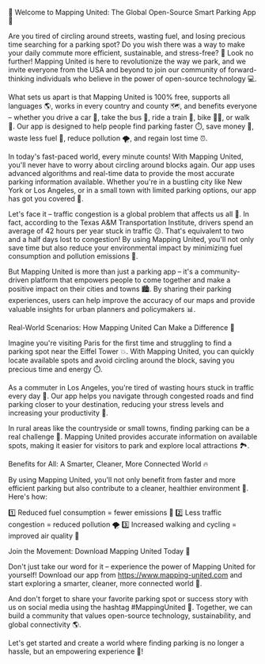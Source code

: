 🌟 Welcome to Mapping United: The Global Open-Source Smart Parking App 🌟

Are you tired of circling around streets, wasting fuel, and losing precious time searching for a parking spot? Do you wish there was a way to make your daily commute more efficient, sustainable, and stress-free? 🚀 Look no further! Mapping United is here to revolutionize the way we park, and we invite everyone from the USA and beyond to join our community of forward-thinking individuals who believe in the power of open-source technology 💻.

What sets us apart is that Mapping United is 100% free, supports all languages 🌎, works in every country and county 🗺️, and benefits everyone – whether you drive a car 🚗, take the bus 🚌, ride a train 🚂, bike 🚴‍♀️, or walk 👣. Our app is designed to help people find parking faster ⏱️, save money 💸, waste less fuel 🔋, reduce pollution 🌪️, and regain lost time ⏰.

In today's fast-paced world, every minute counts! With Mapping United, you'll never have to worry about circling around blocks again. Our app uses advanced algorithms and real-time data to provide the most accurate parking information available. Whether you're in a bustling city like New York or Los Angeles, or in a small town with limited parking options, our app has got you covered 📍.

Let's face it – traffic congestion is a global problem that affects us all 🚨. In fact, according to the Texas A&M Transportation Institute, drivers spend an average of 42 hours per year stuck in traffic 😕. That's equivalent to two and a half days lost to congestion! By using Mapping United, you'll not only save time but also reduce your environmental impact by minimizing fuel consumption and pollution emissions 🌟.

But Mapping United is more than just a parking app – it's a community-driven platform that empowers people to come together and make a positive impact on their cities and towns 🏙️. By sharing their parking experiences, users can help improve the accuracy of our maps and provide valuable insights for urban planners and policymakers 📊.

Real-World Scenarios: How Mapping United Can Make a Difference 🔴

Imagine you're visiting Paris for the first time and struggling to find a parking spot near the Eiffel Tower 💥. With Mapping United, you can quickly locate available spots and avoid circling around the block, saving you precious time and energy ⏱️.

As a commuter in Los Angeles, you're tired of wasting hours stuck in traffic every day 🚨. Our app helps you navigate through congested roads and find parking closer to your destination, reducing your stress levels and increasing your productivity 💪.

In rural areas like the countryside or small towns, finding parking can be a real challenge 🌾. Mapping United provides accurate information on available spots, making it easier for visitors to park and explore local attractions 🏞️.

Benefits for All: A Smarter, Cleaner, More Connected World 🔥

By using Mapping United, you'll not only benefit from faster and more efficient parking but also contribute to a cleaner, healthier environment 🌿. Here's how:

1️⃣ Reduced fuel consumption = fewer emissions 🚗
2️⃣ Less traffic congestion = reduced pollution 🌪️
3️⃣ Increased walking and cycling = improved air quality 👣

Join the Movement: Download Mapping United Today 📲

Don't just take our word for it – experience the power of Mapping United for yourself! Download our app from https://www.mapping-united.com and start exploring a smarter, cleaner, more connected world 🌟.

And don't forget to share your favorite parking spot or success story with us on social media using the hashtag #MappingUnited 💬. Together, we can build a community that values open-source technology, sustainability, and global connectivity 🌎.

Let's get started and create a world where finding parking is no longer a hassle, but an empowering experience 🔮!